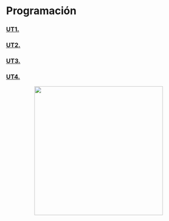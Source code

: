 <h1 align="justify">Programación</h1>

### [UT1.](https://github.com/alherdom/pro/tree/master/ut1)

### [UT2.](https://github.com/alherdom/pro/tree/master/ut2)

### [UT3.](https://github.com/alherdom/pro/tree/master/ut3)

### [UT4.](https://github.com/alherdom/pro/tree/master/ut4)

<p align="center"> <img width=350 src="https://seovalladolid.es/wp-content/uploads/2021/02/python.png">
